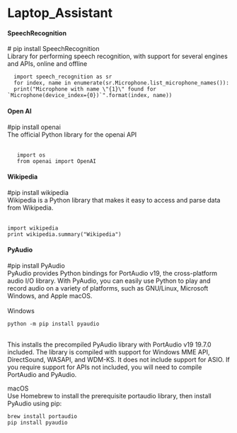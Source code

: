# Laptop_Assistant

<h4>SpeechRecognition</h4>
  # pip install SpeechRecognition <br>
      Library for performing speech recognition, with support for several engines and APIs, online and offline
      
      import speech_recognition as sr
      for index, name in enumerate(sr.Microphone.list_microphone_names()):
      print("Microphone with name \"{1}\" found for `Microphone(device_index={0})`".format(index, name))

<h4>Open AI</h4>
    #pip install openai <br>
       The official Python library for the openai API
       <br><br>
       
       import os
       from openai import OpenAI

<h4>Wikipedia</h4>
    #pip install wikipedia <br>
    Wikipedia is a Python library that makes it easy to access and parse data from Wikipedia.
    <br><br>
    
    import wikipedia
    print wikipedia.summary("Wikipedia")

<h4>PyAudio</h4>
    #pip install PyAudio<br>
    PyAudio provides Python bindings for PortAudio v19, the cross-platform audio I/O library. With PyAudio, you can easily use Python to play and record audio on a variety of platforms, such as GNU/Linux,         
    Microsoft Windows, and Apple macOS.
    <br><br>
    Windows
    
    python -m pip install pyaudio

<br>
This installs the precompiled PyAudio library with PortAudio v19 19.7.0 included. The library is compiled with support for Windows MME API, DirectSound, WASAPI, and WDM-KS. It does not include support for ASIO. If you require support for APIs not included, you will need to compile PortAudio and PyAudio.

  macOS<br>
  Use Homebrew to install the prerequisite portaudio library, then install PyAudio using pip:

    brew install portaudio
    pip install pyaudio


